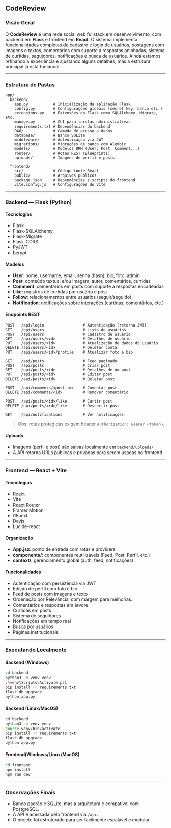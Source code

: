 ## CodeReview

### Visão Geral

O **CodeReview** é uma rede social web fullstack em desenvolvimento, com backend em **Flask** e frontend em **React**. O sistema implementa funcionalidades completas de cadastro e login de usuários, postagens com imagens e textos, comentários com suporte a respostas aninhadas, sistema de curtidas, seguidores, notificações e busca de usuários. Ainda estamos refinando a experiência e ajustando alguns detalhes, mas a estrutura principal já está funcional.

---

### Estrutura de Pastas

```
app/
  backend/
    app.py           # Inicialização da aplicação Flask
    config.py        # Configurações globais (secret key, banco etc.)
    extensions.py    # Extensões do Flask como SQLAlchemy, Migrate, etc.
    manage.py        # CLI para tarefas administrativas
    requirements.txt # Dependências do backend
    DAO/             # Camada de acesso a dados
    database/        # Banco SQLite
    middleware/      # Autenticação via JWT
    migrations/      # Migrações de banco com Alembic
    models/          # Modelos ORM (User, Post, Comment...)
    router/          # Rotas REST (Blueprints)
    uploads/         # Imagens de perfil e posts

  frontend/
    src/             # Código-fonte React
    public/          # Arquivos públicos
    package.json     # Dependências e scripts do frontend
    vite.config.js   # Configurações do Vite
```

---

### Backend — Flask (Python)

#### Tecnologias

* Flask
* Flask-SQLAlchemy
* Flask-Migrate
* Flask-CORS
* PyJWT
* bcrypt

#### Modelos

* **User**: nome, username, email, senha (hash), bio, foto, admin
* **Post**: conteúdo textual e/ou imagem, autor, comentários, curtidas
* **Comment**: comentários em posts com suporte a respostas encadeadas
* **Like**: registros de curtidas por usuário e post
* **Follow**: relacionamentos entre usuários (seguir/seguido)
* **Notification**: notificações sobre interações (curtidas, comentários, etc.)

#### Endpoints REST

```http
POST   /api/login                 # Autenticação (retorna JWT)
GET    /api/users                 # Lista de usuários
POST   /api/users                 # Cadastro de usuário
GET    /api/users/<id>            # Detalhes de usuário
PUT    /api/users/<id>            # Atualização de dados do usuário
DELETE /api/users/<id>            # Deletar conta
PUT    /api/users/<id>/profile    # Atualizar foto e bio

GET    /api/posts                 # Feed paginado
POST   /api/posts                 # Criar post
GET    /api/posts/<id>            # Detalhes de um post
PUT    /api/posts/<id>            # Editar post
DELETE /api/posts/<id>            # Deletar post

POST   /api/comments/<post_id>    # Comentar post
DELETE /api/comments/<id>         # Remover comentário

POST   /api/posts/<id>/like       # Curtir post
DELETE /api/posts/<id>/like       # Descurtir post

GET    /api/notifications         # Ver notificações
```

> Obs: rotas protegidas exigem header `Authorization: Bearer <token>`.

#### Uploads

* Imagens (perfil e post) são salvas localmente em `backend/uploads/`
* A API retorna URLs públicas e privadas para serem usadas no frontend

---

### Frontend — React + Vite

#### Tecnologias

* React
* Vite
* React Router
* Framer Motion
* i18next
* Dayjs
* Lucide-react

#### Organização

* **App.jsx**: ponto de entrada com rotas e providers
* **components/**: componentes reutilizáveis (Feed, Post, Perfil, etc.)
* **context/**: gerenciamento global (auth, feed, notificações)

#### Funcionalidades

* Autenticação com persistência via JWT
* Edição de perfil com foto e bio
* Feed de posts com imagens e texto
* Ordenação por Relevância, com margem para melhorias.
* Comentários e respostas em árvore
* Curtidas em posts
* Sistema de seguidores
* Notificações em tempo real
* Busca por usuários
* Páginas institucionais

---

### Executando Localmente

#### Backend (Windows)

```bash
cd backend
python3 -m venv venv
.\venv\Scripts\Activate.ps1
pip install -r requirements.txt
flask db upgrade
python app.py
```

#### Backend (Linux/MacOS)

```bash
cd backend
python3 -m venv venv
source venv/bin/activate
pip install -r requirements.txt
flask db upgrade
python app.py
```

#### Frontend(Windows/Linux/MacOS)

```bash
cd frontend
npm install
npm run dev
```

---

### Observações Finais

* Banco padrão é SQLite, mas a arquitetura é compatível com PostgreSQL.
* A API é acessada pelo frontend via `/api`.
* O projeto foi estruturado para ser facilmente escalável e modular.
